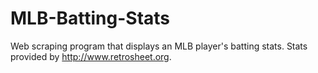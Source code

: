 # MLB-Batting-Stats
Web scraping program that displays an MLB player's batting stats.
Stats provided by http://www.retrosheet.org. 
